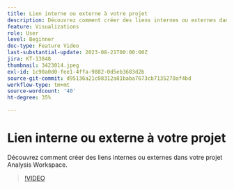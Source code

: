 ```yaml
---
title: Lien interne ou externe à votre projet
description: Découvrez comment créer des liens internes ou externes dans votre projet Analysis Workspace.
feature: Visualizations
role: User
level: Beginner
doc-type: Feature Video
last-substantial-update: 2023-08-21T00:00:00Z
jira: KT-13848
thumbnail: 3423014.jpeg
exl-id: 1c90a0d0-fee1-4ffa-9882-0d5eb3683d2b
source-git-commit: d95136a21c08312a81baba7673cb7135270af4bd
workflow-type: tm+mt
source-wordcount: '40'
ht-degree: 35%

---
```


# Lien interne ou externe à votre projet

Découvrez comment créer des liens internes ou externes dans votre projet Analysis Workspace.

>[!VIDEO](https://video.tv.adobe.com/v/3449602/?learn=on&captions=fre_fr)
